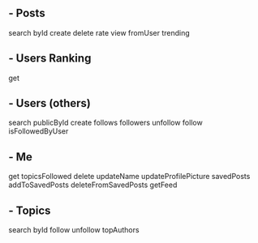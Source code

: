 ## - Posts

search
byId
create
delete
rate
view
fromUser
trending

## - Users Ranking

get

## - Users (others)

search
publicById
create
follows
followers
unfollow
follow
isFollowedByUser

## - Me

get
topicsFollowed
delete
updateName
updateProfilePicture
savedPosts
addToSavedPosts
deleteFromSavedPosts
getFeed

## - Topics

search
byId
follow
unfollow
topAuthors
